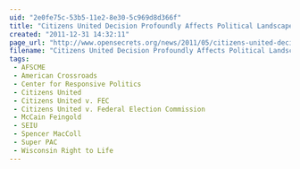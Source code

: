 ```yaml
---
uid: "2e0fe75c-53b5-11e2-8e30-5c969d8d366f"
title: "Citizens United Decision Profoundly Affects Political Landscape - OpenSecrets Blog | OpenSecrets"
created: "2011-12-31 14:32:11"
page_url: "http://www.opensecrets.org/news/2011/05/citizens-united-decision-profoundly-affects-political-landscape.html#"
filename: "Citizens United Decision Profoundly Affects Political Landscape - OpenSecrets Blog | OpenSecrets.html"
tags: 
 - AFSCME
 - American Crossroads
 - Center for Responsive Politics
 - Citizens United
 - Citizens United v. FEC
 - Citizens United v. Federal Election Commission
 - McCain Feingold
 - SEIU
 - Spencer MacColl
 - Super PAC
 - Wisconsin Right to Life
---
```

